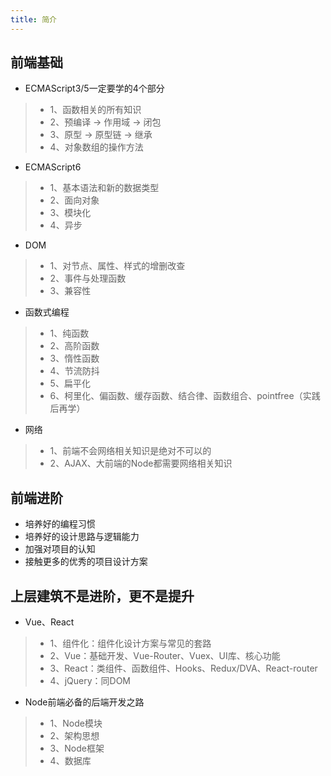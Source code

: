 ```yaml
---
title: 简介
---
```


## 前端基础
- ECMAScript3/5一定要学的4个部分
> * 1、函数相关的所有知识
> * 2、预编译 -> 作用域 -> 闭包
> * 3、原型 -> 原型链 -> 继承
> * 4、对象数组的操作方法

- ECMAScript6
> * 1、基本语法和新的数据类型
> * 2、面向对象
> * 3、模块化
> * 4、异步

- DOM
> * 1、对节点、属性、样式的增删改查
> * 2、事件与处理函数
> * 3、兼容性

- 函数式编程
> * 1、纯函数
> * 2、高阶函数
> * 3、惰性函数
> * 4、节流防抖
> * 5、扁平化
> * 6、柯里化、偏函数、缓存函数、结合律、函数组合、pointfree（实践后再学）

- 网络
> * 1、前端不会网络相关知识是绝对不可以的
> * 2、AJAX、大前端的Node都需要网络相关知识 

## 前端进阶

- 培养好的编程习惯
- 培养好的设计思路与逻辑能力
- 加强对项目的认知
- 接触更多的优秀的项目设计方案

## 上层建筑不是进阶，更不是提升
- Vue、React
> * 1、组件化：组件化设计方案与常见的套路
> * 2、Vue：基础开发、Vue-Router、Vuex、UI库、核心功能
> * 3、React：类组件、函数组件、Hooks、Redux/DVA、React-router
> * 4、jQuery：同DOM

- Node前端必备的后端开发之路
> * 1、Node模块
> * 2、架构思想
> * 3、Node框架
> * 4、数据库